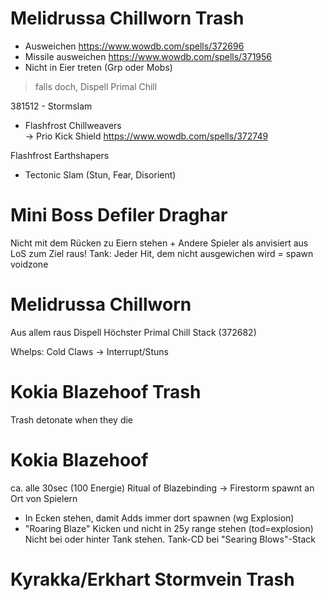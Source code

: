 # Melidrussa Chillworn Trash
 - Ausweichen https://www.wowdb.com/spells/372696
 - Missile ausweichen https://www.wowdb.com/spells/371956
 -  Nicht in Eier treten (Grp oder Mobs)
   > falls doch, Dispell Primal Chill

381512 - Stormslam

- Flashfrost Chillweavers   
    -> Prio Kick Shield https://www.wowdb.com/spells/372749

Flashfrost Earthshapers

- Tectonic Slam (Stun, Fear, Disorient)

# Mini Boss Defiler Draghar

Nicht mit dem Rücken zu Eiern stehen + Andere Spieler als anvisiert aus LoS zum Ziel raus!
Tank: Jeder Hit, dem nicht ausgewichen wird = spawn voidzone

# Melidrussa Chillworn

Aus allem raus
Dispell Höchster Primal Chill Stack (372682)

Whelps:
Cold Claws -> Interrupt/Stuns

# Kokia Blazehoof Trash

Trash detonate when they die

# Kokia Blazehoof

ca. alle 30sec (100 Energie) Ritual of Blazebinding -> Firestorm spawnt an Ort von Spielern

- In Ecken stehen, damit Adds immer dort spawnen (wg Explosion)
- "Roaring Blaze" Kicken und nicht in 25y range stehen (tod=explosion)
  Nicht bei oder hinter Tank stehen.
  Tank-CD bei "Searing Blows"-Stack

# Kyrakka/Erkhart Stormvein Trash
